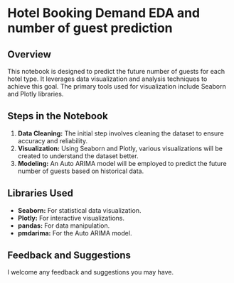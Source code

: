 # Hotel Booking Demand EDA and number of guest prediction

## Overview

This notebook is designed to predict the future number of guests for each hotel type. It leverages data visualization and analysis techniques to achieve this goal. The primary tools used for visualization include Seaborn and Plotly libraries.

## Steps in the Notebook

1. **Data Cleaning:** The initial step involves cleaning the dataset to ensure accuracy and reliability.
2. **Visualization:** Using Seaborn and Plotly, various visualizations will be created to understand the dataset better.
3. **Modeling:** An Auto ARIMA model will be employed to predict the future number of guests based on historical data.

## Libraries Used

- **Seaborn:** For statistical data visualization.
- **Plotly:** For interactive visualizations.
- **pandas:** For data manipulation.
- **pmdarima:** For the Auto ARIMA model.

## Feedback and Suggestions

I welcome any feedback and suggestions you may have.
